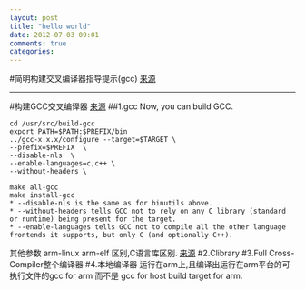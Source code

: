 ```yaml
---
layout: post
title: "hello world"
date: 2012-07-03 09:01
comments: true
categories: 
---
```


#简明构建交叉编译器指导提示(gcc)
[来源](http://www.ifp.illinois.edu/~nakazato/tips/xgcc.html#pre)


****
#构建GCC交叉编译器
[来源](http://wiki.osdev.org/GCC_Cross-Compiler)
##1.gcc
Now, you can build GCC.

	cd /usr/src/build-gcc
	export PATH=$PATH:$PREFIX/bin
	../gcc-x.x.x/configure --target=$TARGET \ 
	--prefix=$PREFIX  \
	--disable-nls  \
	--enable-languages=c,c++ \
	--without-headers \

	make all-gcc
	make install-gcc
	* --disable-nls is the same as for binutils above.
	* --without-headers tells GCC not to rely on any C library (standard or runtime) being present for the target.
	* --enable-languages tells GCC not to compile all the other language frontends it supports, but only C (and optionally C++).
其他参数
arm-linux arm-elf 区别,C语言库区别.
[来源](http://hi.baidu.com/ajoe/blog/item/1780d100a2270a12728b6582.html)
#2.Clibrary
#3.Full Cross-Compiler整个编译器
#4.本地编译器
运行在arm上,且编译出运行在arm平台的可执行文件的gcc for arm 而不是 gcc for host build target for arm.
